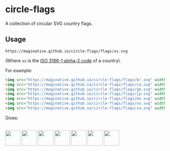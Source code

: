 # circle-flags

A collection of circular SVG country flags.

## Usage

```
https://maginative.github.io/circle-flags/flags/xx.svg
```
(Where `xx` is the [ISO 3166-1 alpha-2 code](https://www.iso.org/obp/ui/#search/code/) of a country).

For example:

```html
<img src="https://maginative.github.io/circle-flags/flags/br.svg" width="48">
<img src="https://maginative.github.io/circle-flags/flags/ca.svg" width="48">
<img src="https://maginative.github.io/circle-flags/flags/gb.svg" width="48">
<img src="https://maginative.github.io/circle-flags/flags/jp.svg" width="48">
<img src="https://maginative.github.io/circle-flags/flags/mx.svg" width="48">
<img src="https://maginative.github.io/circle-flags/flags/us.svg" width="48">
<img src="https://maginative.github.io/circle-flags/flags/za.svg" width="48">
```

Gives:

\
<img src="https://maginative.github.io/circle-flags/flags/br.svg" width="48">
<img src="https://maginative.github.io/circle-flags/flags/ca.svg" width="48">
<img src="https://maginative.github.io/circle-flags/flags/gb.svg" width="48">
<img src="https://maginative.github.io/circle-flags/flags/jp.svg" width="48">
<img src="https://maginative.github.io/circle-flags/flags/mx.svg" width="48">
<img src="https://maginative.github.io/circle-flags/flags/us.svg" width="48">
<img src="https://maginative.github.io/circle-flags/flags/za.svg" width="48">
